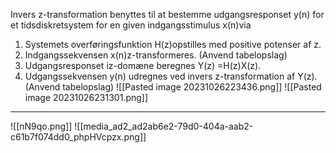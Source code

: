 Invers z-transformation benyttes til at bestemme udgangsresponset y(n) for et tidsdiskretsystem for en given indgangsstimulus x(n)via
1. Systemets overføringsfunktion H(z)opstilles med positive potenser af z.
2. Indgangssekvensen x(n)z-transformeres. (Anvend tabelopslag)
3. Udgangsresponset iz-domæne beregnes Y(z) =H(z)X(z).
4. Udgangssekvensen y(n) udregnes ved invers z-transformation af Y(z). (Anvend tabelopslag)
![[Pasted image 20231026223436.png]]
![[Pasted image 20231026231301.png]]
***
![[nN9qo.png]]
![[media_ad2_ad2ab6e2-79d0-404a-aab2-c61b7f074dd0_phpHVcpzx.png]]